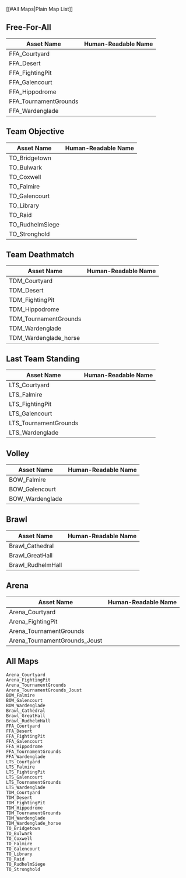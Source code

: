 [[#All Maps|Plain Map List]]
## Free-For-All

| Asset Name            | Human-Readable Name |
| --------------------- | ------------------- |
| FFA_Courtyard         |                     |
| FFA_Desert            |                     |
| FFA_FightingPit       |                     | 
| FFA_Galencourt        |                     |
| FFA_Hippodrome        |                     |
| FFA_TournamentGrounds |                     |
| FFA_Wardenglade       |                     |

## Team Objective

| Asset Name      | Human-Readable Name |
| --------------- | ------------------- |
| TO_Bridgetown   |                     | 
| TO_Bulwark      |                     |
| TO_Coxwell      |                     |
| TO_Falmire      |                     |
| TO_Galencourt   |                     |
| TO_Library      |                     |
| TO_Raid         |                     |
| TO_RudhelmSiege |                     |
| TO_Stronghold   |                     |

## Team Deathmatch

| Asset Name            | Human-Readable Name |
| --------------------- | ------------------- |
| TDM_Courtyard         |                     | 
| TDM_Desert            |                     |
| TDM_FightingPit       |                     |
| TDM_Hippodrome        |                     |
| TDM_TournamentGrounds |                     |
| TDM_Wardenglade       |                     |
| TDM_Wardenglade_horse |                     |

## Last Team Standing

| Asset Name            | Human-Readable Name |
| --------------------- | ------------------- |
| LTS_Courtyard         |                     | 
| LTS_Falmire           |                     |
| LTS_FightingPit       |                     |
| LTS_Galencourt        |                     |
| LTS_TournamentGrounds |                     |
| LTS_Wardenglade       |                     |

## Volley

| Asset Name      | Human-Readable Name |
| --------------- | ------------------- |
| BOW_Falmire     |                     | 
| BOW_Galencourt  |                     |
| BOW_Wardenglade |                     |

## Brawl

| Asset Name        | Human-Readable Name |
| ----------------- | ------------------- |
| Brawl_Cathedral   |                     | 
| Brawl_GreatHall   |                     |
| Brawl_RudhelmHall |                     |

## Arena

| Asset Name                    | Human-Readable Name |
| ----------------------------- | ------------------- |
| Arena_Courtyard               |                     | 
| Arena_FightingPit             |                     |
| Arena_TournamentGrounds       |                     |
| Arena_TournamentGrounds_Joust |                     |


## All Maps
```
﻿Arena_Courtyard
Arena_FightingPit
Arena_TournamentGrounds
Arena_TournamentGrounds_Joust
BOW_Falmire
BOW_Galencourt
BOW_Wardenglade
Brawl_Cathedral
Brawl_GreatHall
Brawl_RudhelmHall
FFA_Courtyard
FFA_Desert
FFA_FightingPit
FFA_Galencourt
FFA_Hippodrome
FFA_TournamentGrounds
FFA_Wardenglade
LTS_Courtyard
LTS_Falmire
LTS_FightingPit
LTS_Galencourt
LTS_TournamentGrounds
LTS_Wardenglade
TDM_Courtyard
TDM_Desert
TDM_FightingPit
TDM_Hippodrome
TDM_TournamentGrounds
TDM_Wardenglade
TDM_Wardenglade_horse
TO_Bridgetown
TO_Bulwark
TO_Coxwell
TO_Falmire
TO_Galencourt
TO_Library
TO_Raid
TO_RudhelmSiege
TO_Stronghold
```